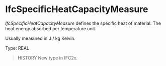 # IfcSpecificHeatCapacityMeasure

_IfcSpecificHeatCapacityMeasure_ defines the specific heat of material: The heat energy absorbed per temperature unit.<!-- end of definition -->

Usually measured in J / kg Kelvin.

Type: REAL

> HISTORY New type in IFC2x.
